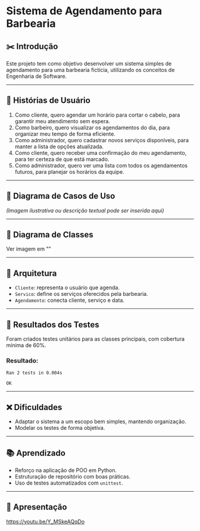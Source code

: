 # Sistema de Agendamento para Barbearia

## ✂️ Introdução

Este projeto tem como objetivo desenvolver um sistema simples de agendamento para uma barbearia fictícia, utilizando os conceitos de Engenharia de Software.

---

## 👥 Histórias de Usuário

1. Como cliente, quero agendar um horário para cortar o cabelo, para garantir meu atendimento sem espera.
2. Como barbeiro, quero visualizar os agendamentos do dia, para organizar meu tempo de forma eficiente.
3. Como administrador, quero cadastrar novos serviços disponíveis, para manter a lista de opções atualizada.
4. Como cliente, quero receber uma confirmação do meu agendamento, para ter certeza de que está marcado.
5. Como administrador, quero ver uma lista com todos os agendamentos futuros, para planejar os horários da equipe.

---

## 📌 Diagrama de Casos de Uso

*(Imagem ilustrativa ou descrição textual pode ser inserida aqui)*

---

## 🧱 Diagrama de Classes

Ver imagem em ""

---

## 🧠 Arquitetura

- `Cliente`: representa o usuário que agenda.
- `Servico`: define os serviços oferecidos pela barbearia.
- `Agendamento`: conecta cliente, serviço e data.

---

## 🧪 Resultados dos Testes

Foram criados testes unitários para as classes principais, com cobertura mínima de 60%.

### Resultado:

```
Ran 2 tests in 0.004s

OK
```

---

## ❌ Dificuldades

- Adaptar o sistema a um escopo bem simples, mantendo organização.
- Modelar os testes de forma objetiva.

---

## 📚 Aprendizado

- Reforço na aplicação de POO em Python.
- Estruturação de repositório com boas práticas.
- Uso de testes automatizados com `unittest`.

---

## 🎥 Apresentação
https://youtu.be/Y_MSkeAQqDo
